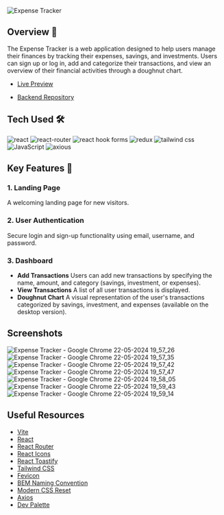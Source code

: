 ![Expense Tracker](https://github.com/MrSandeepSharma/Expense-Tracker-Frontend/assets/142038020/e10be8be-42eb-4b7f-a9ca-105572f9b214)

## Overview 👋

The Expense Tracker is a web application designed to help users manage their finances by tracking their expenses, savings, and investments. Users can sign up or log in, add and categorize their transactions, and view an overview of their financial activities through a doughnut chart.

* [Live Preview](https://expensetrackerbyme.vercel.app/)

* [Backend Repository ](https://github.com/MrSandeepSharma/Expense-Tracker-Backend)

## Tech Used 🛠

<div>
    <span>
      <img src="https://img.shields.io/badge/React-61DAFB.svg?style=for-the-badge&logo=React&logoColor=black" alt="react">
    </span>
    <span>
      <img src="https://img.shields.io/badge/React%20Router-CA4245.svg?style=for-the-badge&logo=React-Router&logoColor=white" alt="react-router">
    </span>
    <span>
      <img src="https://img.shields.io/badge/React%20Hook%20Form-EC5990.svg?style=for-the-badge&logo=React-Hook-Form&logoColor=white" alt="react hook forms">
    </span>
    <span>
      <img src="https://img.shields.io/badge/Redux-764ABC.svg?style=for-the-badge&logo=Redux&logoColor=white" alt="redux">
    </span>
    <span>
      <img src="https://img.shields.io/badge/Tailwind%20CSS-06B6D4.svg?style=for-the-badge&logo=Tailwind-CSS&logoColor=white" alt="tailwind css">
    </span>
    <span>
      <img src="https://img.shields.io/badge/JavaScript-F7DF1E.svg?style=for-the-badge&logo=JavaScript&logoColor=black" alt="JavaScript">
    </span>
    <span>
      <img src="https://img.shields.io/badge/Axios-5A29E4.svg?style=for-the-badge&logo=Axios&logoColor=white" alt="axious">
    </span>
</div>

## Key Features 🌟

### 1. Landing Page
  A welcoming landing page for new visitors.
  
### 2. User Authentication
  Secure login and sign-up functionality using email, username, and password.
  
### 3. Dashboard
  * **Add Transactions**
      Users can add new transactions by specifying the name, amount, and category (savings, investment, or expenses).
  * **View Transactions**
      A list of all user transactions is displayed.
  * **Doughnut Chart**
      A visual representation of the user's transactions categorized by savings, investment, and expenses (available on the desktop version).

## Screenshots
![Expense Tracker - Google Chrome 22-05-2024 19_57_26](https://github.com/MrSandeepSharma/Expense-Tracker-Frontend/assets/142038020/5c4c4c27-8cc8-4e2e-adbe-aee05bf11812)
![Expense Tracker - Google Chrome 22-05-2024 19_57_35](https://github.com/MrSandeepSharma/Expense-Tracker-Frontend/assets/142038020/74dc5aba-ba9b-40fc-96b5-b555a58cc432)
![Expense Tracker - Google Chrome 22-05-2024 19_57_42](https://github.com/MrSandeepSharma/Expense-Tracker-Frontend/assets/142038020/85bbc59b-164e-4ca4-af18-f616e4eb6766)
![Expense Tracker - Google Chrome 22-05-2024 19_57_47](https://github.com/MrSandeepSharma/Expense-Tracker-Frontend/assets/142038020/98680a42-0b7e-4ee1-8d65-bc9586c8452c)
![Expense Tracker - Google Chrome 22-05-2024 19_58_05](https://github.com/MrSandeepSharma/Expense-Tracker-Frontend/assets/142038020/1af284bf-8003-4647-a9cf-6b6daaf0f2b9)
![Expense Tracker - Google Chrome 22-05-2024 19_59_43](https://github.com/MrSandeepSharma/Expense-Tracker-Frontend/assets/142038020/2b4f7d75-2409-40b1-a5c2-33b94b251356)
![Expense Tracker - Google Chrome 22-05-2024 19_59_14](https://github.com/MrSandeepSharma/Expense-Tracker-Frontend/assets/142038020/ce09f8db-6b08-40ea-a3c4-8bb8f69b91a6)

## Useful Resources
* [Vite](https://vitejs.dev/)
* [React](https://react.dev/)
* [React Router](https://reactrouter.com/en/main)
* [React Icons](https://react-icons.github.io/react-icons/)
* [React Toastify](https://fkhadra.github.io/react-toastify/introduction/)
* [Tailwind CSS](https://tailwindcss.com/docs/guides/vite)
* [Fevicon](https://favicon.io/)
* [BEM Naming Convention](https://getbem.com/)
* [Modern CSS Reset](https://andy-bell.co.uk/a-modern-css-reset/)
* [Axios](https://axios-http.com/docs/intro)
* [Dev Palette](https://dev-palette.vercel.app/)


